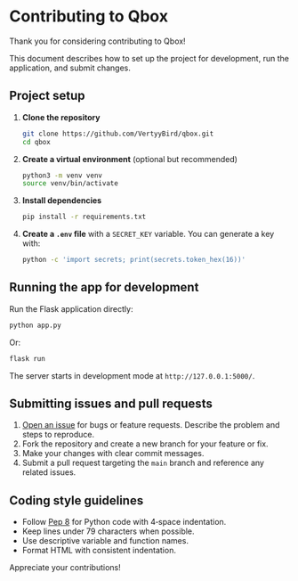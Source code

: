 # Contributing to Qbox

Thank you for considering contributing to Qbox!

This document describes how to set up the project for development, run the application, and submit changes.

## Project setup

1. **Clone the repository**
   ```bash
   git clone https://github.com/VertyyBird/qbox.git
   cd qbox
   ```
2. **Create a virtual environment** (optional but recommended)
   ```bash
   python3 -m venv venv
   source venv/bin/activate
   ```
3. **Install dependencies**
   ```bash
   pip install -r requirements.txt
   ```
4. **Create a `.env` file** with a `SECRET_KEY` variable. You can generate a key with:
   ```bash
   python -c 'import secrets; print(secrets.token_hex(16))'
   ```

## Running the app for development

Run the Flask application directly:
```bash
python app.py
```

Or:
```bash
flask run
```

The server starts in development mode at `http://127.0.0.1:5000/`.

## Submitting issues and pull requests

1. [Open an issue](https://github.com/VertyyBird/qbox/issues) for bugs or feature requests. Describe the problem and steps to reproduce.
2. Fork the repository and create a new branch for your feature or fix.
3. Make your changes with clear commit messages.
4. Submit a pull request targeting the `main` branch and reference any related issues.

## Coding style guidelines

- Follow [Pep 8](https://peps.python.org/pep-0008/) for Python code with 4‑space indentation.
- Keep lines under 79 characters when possible.
- Use descriptive variable and function names.
- Format HTML with consistent indentation.

Appreciate your contributions!
